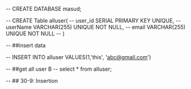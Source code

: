 -- CREATE DATABASE masud;


-- CREATE Table alluser(
--     user_id SERIAL PRIMARY KEY UNIQUE,
--     userName VARCHAR(255) UNIQUE NOT NULL,
--     email VARCHAR(255) UNIQUE NOT NULL
-- )




-- ##insert data

-- INSERT INTO alluser VALUES(1,'this', 'abc@gmail.com')




-- ##get all user B
-- select * from alluser;



-- ## 30-9: Insertion
